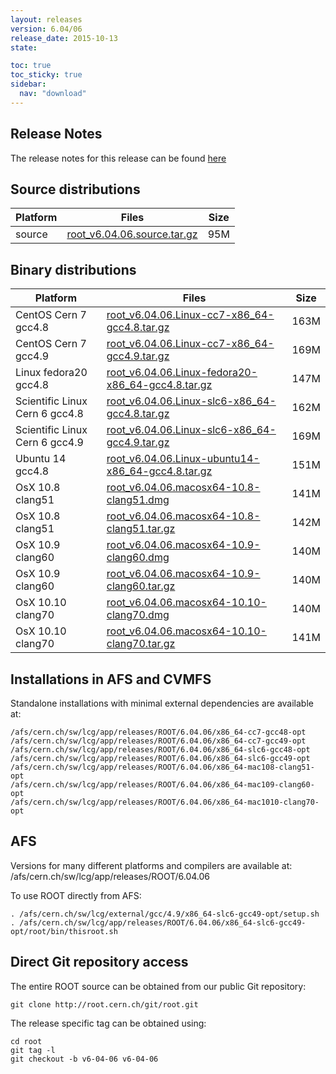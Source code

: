 ```yaml
---
layout: releases
version: 6.04/06
release_date: 2015-10-13
state:

toc: true
toc_sticky: true
sidebar:
  nav: "download"
---
```



## Release Notes
The release notes for this release can be found [here](https://root.cern.ch/root/html604/notes/release-notes.html#release-6.0406)

## Source distributions

| Platform       | Files | Size |
|-----------|-------|-----|
| source | [root_v6.04.06.source.tar.gz](https://root.cern.ch/download/root_v6.04.06.source.tar.gz) |  95M |


## Binary distributions

| Platform       | Files | Size |
|-----------|-------|-----|
| CentOS Cern 7 gcc4.8 | [root_v6.04.06.Linux-cc7-x86_64-gcc4.8.tar.gz](https://root.cern.ch/download/root_v6.04.06.Linux-cc7-x86_64-gcc4.8.tar.gz) | 163M |
| CentOS Cern 7 gcc4.9 | [root_v6.04.06.Linux-cc7-x86_64-gcc4.9.tar.gz](https://root.cern.ch/download/root_v6.04.06.Linux-cc7-x86_64-gcc4.9.tar.gz) | 169M |
| Linux fedora20 gcc4.8 | [root_v6.04.06.Linux-fedora20-x86_64-gcc4.8.tar.gz](https://root.cern.ch/download/root_v6.04.06.Linux-fedora20-x86_64-gcc4.8.tar.gz) | 147M |
| Scientific Linux Cern 6 gcc4.8 | [root_v6.04.06.Linux-slc6-x86_64-gcc4.8.tar.gz](https://root.cern.ch/download/root_v6.04.06.Linux-slc6-x86_64-gcc4.8.tar.gz) | 162M |
| Scientific Linux Cern 6 gcc4.9 | [root_v6.04.06.Linux-slc6-x86_64-gcc4.9.tar.gz](https://root.cern.ch/download/root_v6.04.06.Linux-slc6-x86_64-gcc4.9.tar.gz) | 169M |
| Ubuntu 14 gcc4.8 | [root_v6.04.06.Linux-ubuntu14-x86_64-gcc4.8.tar.gz](https://root.cern.ch/download/root_v6.04.06.Linux-ubuntu14-x86_64-gcc4.8.tar.gz) | 151M |
| OsX 10.8 clang51 | [root_v6.04.06.macosx64-10.8-clang51.dmg](https://root.cern.ch/download/root_v6.04.06.macosx64-10.8-clang51.dmg) | 141M |
| OsX 10.8 clang51 | [root_v6.04.06.macosx64-10.8-clang51.tar.gz](https://root.cern.ch/download/root_v6.04.06.macosx64-10.8-clang51.tar.gz) | 142M |
| OsX 10.9 clang60 | [root_v6.04.06.macosx64-10.9-clang60.dmg](https://root.cern.ch/download/root_v6.04.06.macosx64-10.9-clang60.dmg) | 140M |
| OsX 10.9 clang60 | [root_v6.04.06.macosx64-10.9-clang60.tar.gz](https://root.cern.ch/download/root_v6.04.06.macosx64-10.9-clang60.tar.gz) | 140M |
| OsX 10.10 clang70 | [root_v6.04.06.macosx64-10.10-clang70.dmg](https://root.cern.ch/download/root_v6.04.06.macosx64-10.10-clang70.dmg) | 140M |
| OsX 10.10 clang70 | [root_v6.04.06.macosx64-10.10-clang70.tar.gz](https://root.cern.ch/download/root_v6.04.06.macosx64-10.10-clang70.tar.gz) | 141M |



## Installations in AFS and CVMFS
Standalone installations with minimal external dependencies are available at:
~~~
/afs/cern.ch/sw/lcg/app/releases/ROOT/6.04.06/x86_64-cc7-gcc48-opt
/afs/cern.ch/sw/lcg/app/releases/ROOT/6.04.06/x86_64-cc7-gcc49-opt
/afs/cern.ch/sw/lcg/app/releases/ROOT/6.04.06/x86_64-slc6-gcc48-opt
/afs/cern.ch/sw/lcg/app/releases/ROOT/6.04.06/x86_64-slc6-gcc49-opt
/afs/cern.ch/sw/lcg/app/releases/ROOT/6.04.06/x86_64-mac108-clang51-opt
/afs/cern.ch/sw/lcg/app/releases/ROOT/6.04.06/x86_64-mac109-clang60-opt
/afs/cern.ch/sw/lcg/app/releases/ROOT/6.04.06/x86_64-mac1010-clang70-opt
~~~

## AFS
Versions for many different platforms and compilers are available at:
/afs/cern.ch/sw/lcg/app/releases/ROOT/6.04.06

To use ROOT directly from AFS:
~~~
. /afs/cern.ch/sw/lcg/external/gcc/4.9/x86_64-slc6-gcc49-opt/setup.sh
. /afs/cern.ch/sw/lcg/app/releases/ROOT/6.04.06/x86_64-slc6-gcc49-opt/root/bin/thisroot.sh
~~~

## Direct Git repository access
The entire ROOT source can be obtained from our public Git repository:

~~~
git clone http://root.cern.ch/git/root.git
~~~
The release specific tag can be obtained using:
~~~
cd root
git tag -l
git checkout -b v6-04-06 v6-04-06
~~~
